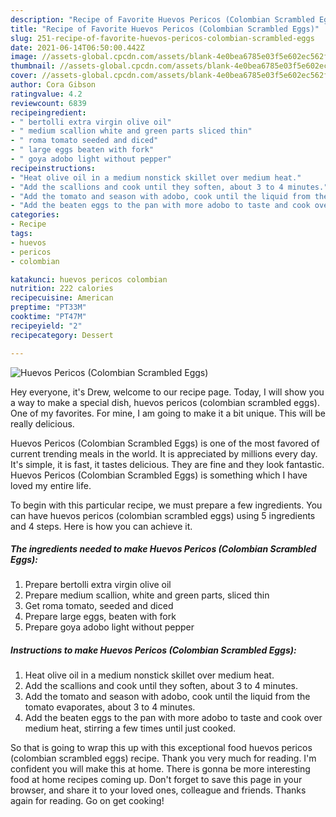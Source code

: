 ```yaml
---
description: "Recipe of Favorite Huevos Pericos (Colombian Scrambled Eggs)"
title: "Recipe of Favorite Huevos Pericos (Colombian Scrambled Eggs)"
slug: 251-recipe-of-favorite-huevos-pericos-colombian-scrambled-eggs
date: 2021-06-14T06:50:00.442Z
image: //assets-global.cpcdn.com/assets/blank-4e0bea6785e03f5e602ec562f230caae08da540cada707380b4fe1bbebba43da.png
thumbnail: //assets-global.cpcdn.com/assets/blank-4e0bea6785e03f5e602ec562f230caae08da540cada707380b4fe1bbebba43da.png
cover: //assets-global.cpcdn.com/assets/blank-4e0bea6785e03f5e602ec562f230caae08da540cada707380b4fe1bbebba43da.png
author: Cora Gibson
ratingvalue: 4.2
reviewcount: 6839
recipeingredient:
- " bertolli extra virgin olive oil"
- " medium scallion white and green parts sliced thin"
- " roma tomato seeded and diced"
- " large eggs beaten with fork"
- " goya adobo light without pepper"
recipeinstructions:
- "Heat olive oil in a medium nonstick skillet over medium heat."
- "Add the scallions and cook until they soften, about 3 to 4 minutes."
- "Add the tomato and season with adobo, cook until the liquid from the tomato evaporates, about 3 to 4 minutes."
- "Add the beaten eggs to the pan with more adobo to taste and cook over medium heat, stirring a few times until just cooked."
categories:
- Recipe
tags:
- huevos
- pericos
- colombian

katakunci: huevos pericos colombian 
nutrition: 222 calories
recipecuisine: American
preptime: "PT33M"
cooktime: "PT47M"
recipeyield: "2"
recipecategory: Dessert

---
```



![Huevos Pericos (Colombian Scrambled Eggs)](//assets-global.cpcdn.com/assets/blank-4e0bea6785e03f5e602ec562f230caae08da540cada707380b4fe1bbebba43da.png)

Hey everyone, it's Drew, welcome to our recipe page. Today, I will show you a way to make a special dish, huevos pericos (colombian scrambled eggs). One of my favorites. For mine, I am going to make it a bit unique. This will be really delicious.



Huevos Pericos (Colombian Scrambled Eggs) is one of the most favored of current trending meals in the world. It is appreciated by millions every day. It's simple, it is fast, it tastes delicious. They are fine and they look fantastic. Huevos Pericos (Colombian Scrambled Eggs) is something which I have loved my entire life.


To begin with this particular recipe, we must prepare a few ingredients. You can have huevos pericos (colombian scrambled eggs) using 5 ingredients and 4 steps. Here is how you can achieve it.

<!--inarticleads1-->

##### The ingredients needed to make Huevos Pericos (Colombian Scrambled Eggs):

1. Prepare  bertolli extra virgin olive oil
1. Prepare  medium scallion, white and green parts, sliced thin
1. Get  roma tomato, seeded and diced
1. Prepare  large eggs, beaten with fork
1. Prepare  goya adobo light without pepper




<!--inarticleads2-->

##### Instructions to make Huevos Pericos (Colombian Scrambled Eggs):

1. Heat olive oil in a medium nonstick skillet over medium heat.
1. Add the scallions and cook until they soften, about 3 to 4 minutes.
1. Add the tomato and season with adobo, cook until the liquid from the tomato evaporates, about 3 to 4 minutes.
1. Add the beaten eggs to the pan with more adobo to taste and cook over medium heat, stirring a few times until just cooked.




So that is going to wrap this up with this exceptional food huevos pericos (colombian scrambled eggs) recipe. Thank you very much for reading. I'm confident you will make this at home. There is gonna be more interesting food at home recipes coming up. Don't forget to save this page in your browser, and share it to your loved ones, colleague and friends. Thanks again for reading. Go on get cooking!
